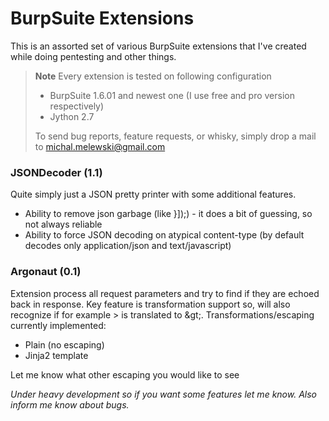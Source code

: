 BurpSuite Extensions
====================
This is an assorted set of various BurpSuite extensions that I've created while doing pentesting and other things.

> **Note**
> Every extension is tested on following configuration
> 
>- BurpSuite 1.6.01 and newest one (I use free and pro version respectively)
>- Jython 2.7
> 
> To send bug reports, feature requests, or whisky, simply drop a mail to michal.melewski@gmail.com

### JSONDecoder (1.1)
Quite simply just a JSON pretty printer with some additional features.

* Ability to remove json garbage (like }]);) - it does a bit of guessing, so not always reliable
* Ability to force JSON decoding on atypical content-type (by default decodes only application/json and text/javascript)

### Argonaut (0.1)
Extension process all request parameters and try to find if they are echoed back in response. Key feature is transformation support so, will also recognize if for example > is translated to &amp;gt;. Transformations/escaping currently implemented:
* Plain (no escaping)
* Jinja2 template

Let me know what other escaping you would like to see

_Under heavy development so if you want some features let me know.
Also inform me know about bugs._

